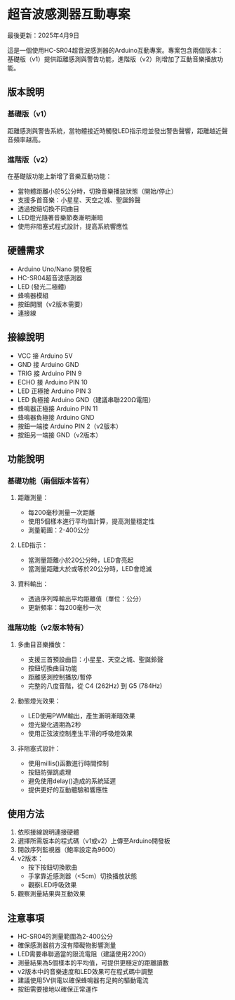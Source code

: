 # 超音波感測器互動專案

最後更新：2025年4月9日

這是一個使用HC-SR04超音波感測器的Arduino互動專案。專案包含兩個版本：基礎版（v1）提供距離感測與警告功能，進階版（v2）則增加了互動音樂播放功能。

## 版本說明

### 基礎版（v1）
距離感測與警告系統，當物體接近時觸發LED指示燈並發出警告聲響，距離越近聲音頻率越高。

### 進階版（v2）
在基礎版功能上新增了音樂互動功能：
- 當物體距離小於5公分時，切換音樂播放狀態（開始/停止）
- 支援多首音樂：小星星、天空之城、聖誕鈴聲
- 透過按鈕切換不同曲目
- LED燈光隨著音樂節奏漸明漸暗
- 使用非阻塞式程式設計，提高系統響應性

## 硬體需求

- Arduino Uno/Nano 開發板
- HC-SR04超音波感測器
- LED (發光二極體)
- 蜂鳴器模組
- 按鈕開關（v2版本需要）
- 連接線

## 接線說明

- VCC 接 Arduino 5V
- GND 接 Arduino GND
- TRIG 接 Arduino PIN 9
- ECHO 接 Arduino PIN 10
- LED 正極接 Arduino PIN 3
- LED 負極接 Arduino GND（建議串聯220Ω電阻）
- 蜂鳴器正極接 Arduino PIN 11
- 蜂鳴器負極接 Arduino GND
- 按鈕一端接 Arduino PIN 2（v2版本）
- 按鈕另一端接 GND（v2版本）

## 功能說明

### 基礎功能（兩個版本皆有）

1. 距離測量：
   - 每200毫秒測量一次距離
   - 使用5個樣本進行平均值計算，提高測量穩定性
   - 測量範圍：2-400公分

2. LED指示：
   - 當測量距離小於20公分時，LED會亮起
   - 當測量距離大於或等於20公分時，LED會熄滅

3. 資料輸出：
   - 透過序列埠輸出平均距離值（單位：公分）
   - 更新頻率：每200毫秒一次

### 進階功能（v2版本特有）

1. 多曲目音樂播放：
   - 支援三首預設曲目：小星星、天空之城、聖誕鈴聲
   - 按鈕切換曲目功能
   - 距離感測控制播放/暫停
   - 完整的八度音階，從 C4 (262Hz) 到 G5 (784Hz)

2. 動態燈光效果：
   - LED使用PWM輸出，產生漸明漸暗效果
   - 燈光變化週期為2秒
   - 使用正弦波控制產生平滑的呼吸燈效果

3. 非阻塞式設計：
   - 使用millis()函數進行時間控制
   - 按鈕防彈跳處理
   - 避免使用delay()造成的系統延遲
   - 提供更好的互動體驗和響應性

## 使用方法

1. 依照接線說明連接硬體
2. 選擇所需版本的程式碼（v1或v2）上傳至Arduino開發板
3. 開啟序列監視器（鮑率設定為9600）
4. v2版本：
   - 按下按鈕切換歌曲
   - 手掌靠近感測器（<5cm）切換播放狀態
   - 觀察LED呼吸效果
5. 觀察測量結果與互動效果

## 注意事項

- HC-SR04的測量範圍為2-400公分
- 確保感測器前方沒有障礙物影響測量
- LED需要串聯適當的限流電阻（建議使用220Ω）
- 測量結果為5個樣本的平均值，可提供更穩定的距離讀數
- v2版本中的音樂速度和LED效果可在程式碼中調整
- 建議使用5V供電以確保蜂鳴器有足夠的驅動電流
- 按鈕需要接地以確保正常運作